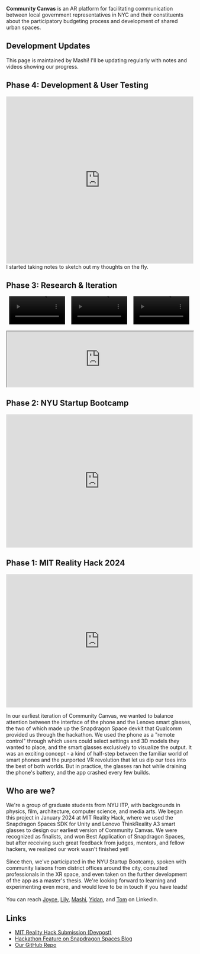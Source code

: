 **Community Canvas** is an AR platform for facilitating communication between local government representatives in NYC and their constituents about the participatory budgeting process and development of shared urban spaces. 

## Development Updates

This page is maintained by Mashi! I'll be updating regularly with notes and videos showing our progress. 

## Phase 4: Development & User Testing

<iframe style="border: 1px solid rgba(0, 0, 0, 0.1);" width="100%" height="450" src="https://www.figma.com/embed?embed_host=share&url=https%3A%2F%2Fwww.figma.com%2Fproto%2FG5p6rBzEdBQrgjuckzaXTs%2FCommunity-Canvas%3Ftype%3Ddesign%26node-id%3D588-327%26t%3D52Dj3z7iN62WAIW1-1%26scaling%3Dscale-down%26page-id%3D588%253A317%26mode%3Ddesign" allowfullscreen></iframe>
<br>
I started taking notes to sketch out my thoughts on the fly. 

## Phase 3: Research & Iteration

<div class="video-container" style="display: flex; justify-content: space-around;">
  <video width="30%" controls>
    <source src="./assets/media/preview_bg.mp4" type="video/mp4">
    Your browser does not support the video tag.
  </video> 
  
  <video width="30%" controls>
    <source src="./assets/media/preview_cost.mp4" type="video/mp4">
    Your browser does not support the video tag.
  </video>
  
  <video width="30%" controls>
    <source src="./assets/media/preview_contributions.mp4" type="video/mp4">
    Your browser does not support the video tag.
  </video>
</div>
<br>

<iframe src="https://drive.google.com/file/d/1rVsKTP1a68X2hOoIQeBD1K3-m0okmm-m/preview" width="100%" allow="autoplay"></iframe>

## Phase 2: NYU Startup Bootcamp

<iframe src="https://docs.google.com/presentation/d/e/2PACX-1vQ8cqy0lS6zPXYV8J6oteYJ7pcZY4yqO-YCfziUISDO711a49kPASq8pBjabbazsHu95cKEXr3QFwbQ/embed?start=true&loop=true&delayms=3000" frameborder="0" width="100%" height="360" allowfullscreen="true" mozallowfullscreen="true" webkitallowfullscreen="true"></iframe>

## Phase 1: MIT Reality Hack 2024

<iframe src="https://player.vimeo.com/video/907228978?h=cfc37d2d01" width="100%" height="360" frameborder="0" allow="autoplay; fullscreen; picture-in-picture" allowfullscreen></iframe>

In our earliest iteration of Community Canvas, we wanted to balance attention between the interface of the phone and the Lenovo smart glasses, the two of which made up the Snapdragon Space devkit that Qualcomm provided us through the hackathon. We used the phone as a "remote control" through which users could select settings and 3D models they wanted to place, and the smart glasses exclusively to visualize the output. It was an exciting concept - a kind of half-step between the familiar world of smart phones and the purported VR revolution that let us dip our toes into the best of both worlds. But in practice, the glasses ran hot while draining the phone's battery, and the app crashed every few builds. 

## Who are we? 

We're a group of graduate students from NYU ITP, with backgrounds in physics, film, architecture, computer science, and media arts. We began this project in January 2024 at MIT Reality Hack, where we used the Snapdragon Spaces SDK for Unity and Lenovo ThinkReality A3 smart glasses to design our earliest version of Community Canvas. We were recognized as finalists, and won Best Application of Snapdragon Spaces, but after receiving such great feedback from judges, mentors, and fellow hackers, we realized our work wasn't finished yet! 
<br><br>
Since then, we've participated in the NYU Startup Bootcamp, spoken with community liaisons from district offices around the city, consulted professionals in the XR space, and even taken on the further development of the app as a master's thesis. We're looking forward to learning and experimenting even more, and would love to be in touch if you have leads!
<br><br>
You can reach [Joyce](https://www.linkedin.com/in/joyceyayuanzheng/), [Lily](https://www.linkedin.com/in/peixuan-yu-959b32158/), [Mashi](https://www.linkedin.com/in/mashiyat/), [Yidan](https://www.linkedin.com/in/yidan-hu-82a992253/), and [Tom](https://www.linkedin.com/in/tom-xia/) on LinkedIn.

## Links

* [MIT Reality Hack Submission (Devpost)](https://devpost.com/software/community-canvas)
* [Hackathon Feature on Snapdragon Spaces Blog](https://spaces.qualcomm.com/blog/community-canvas-mit-reality-hack-2024/)
* [Our GitHub Repo](https://github.com/mashiyatz/CommunityCanvas)

